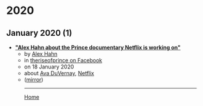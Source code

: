 # 2020

## January 2020 (1)

 - [**"Alex Hahn about the Prince documentary Netflix is working on"**](https://www.facebook.com/groups/theriseofprince/permalink/1071260089885116/)<ul><li>by [Alex Hahn](../../authors/alex-hahn/index.md)</li><li>in [theriseofprince on Facebook](https://www.facebook.com/groups/theriseofprince/)</li><li>on 18 January 2020</li><li>about [Ava DuVernay](../../topics/ava-duvernay/index.md), [Netflix](../../topics/netflix/index.md)</li><li>([mirror](https://web.archive.org/web/*/https://www.facebook.com/groups/theriseofprince/permalink/1071260089885116/))</li><ul>

----

[Home](../index.md)

